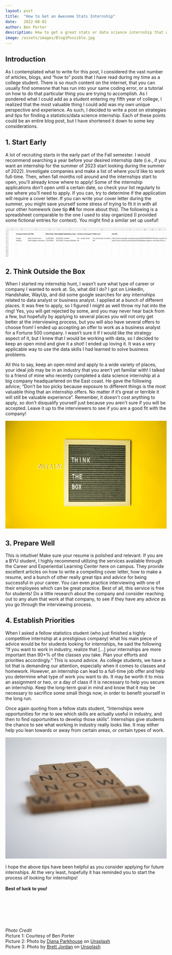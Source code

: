 ```yaml
---
layout: post
title:  "How to Get an Awesome Stats Internship"
date:   2022-08-02
author: Ben Porter
description: How to get a great stats or data science internship that will set you up for success after graduation
image: /assets/images/Blog1Possible.jpg
---
```


## Introduction
As I contemplated what to write for this post, I considered the vast number of articles, blogs, and “how to” posts that I have read during my time as a college student. There is so much content on the internet, that you can usually find someone that has run into your same coding error, or a tutorial on how to do that particular thing you are trying to accomplish. As I pondered what I could add as a student entering my fifth year of college, I realized that the most valuable thing I could add was my own unique perspective and experience. As such, I decided to write a post on strategies and tips for finding a statistics/data science internship. Each of these points could be an entire blog post, but I have shortened it down to some key considerations. 

## 1.	Start Early
A lot of recruiting starts in the early part of the Fall semester. I would recommend searching a year before your desired internship date (i.e., if you want an internship for the summer of 2023 start looking during the summer of 2022). Investigate companies and make a list of where you’d like to work full-time. Then, when fall months roll around and the internships start to open, you’ll already know where to apply! Some of the internship applications don’t open until a certain date, so check your list regularly to see where you’ll need to apply.
If you can, try to determine if the application will require a cover letter. If you can write your cover letter during the summer, you might save yourself some stress of trying to fit it in with all your other homework (see tip **#4** for more about this). The following is a spreadsheet comparable to the one I used to stay organized (I provided some fictional entries for context). You might find a similar set up useful! 

![Excel Screenshot](https://raw.githubusercontent.com/BenP33/stat386-projects/main/assets/images/Blog1ExcelScreenshot.png)

## 2.	Think Outside the Box
When I started my internship hunt, I wasn’t sure what type of career or company I wanted to work at. So, what did I do? I got on LinkedIn, Handshake, WayUp, and did some google searches for any internships related to data analyst or business analyst. I applied at a bunch of different places. It was free to apply, so I figured I might as well throw my hat into the ring! Yes, you will get rejected by some, and you may never hear back from a few, but hopefully by applying to several places you will not only get better at the interviewing process, but you will also have several offers to choose from! I ended up accepting an offer to work as a business analyst for a Fortune 500 company. I wasn’t sure it if I would like the strategy aspect of it, but I knew that I would be working with data, so I decided to keep an open mind and give it a shot! I ended up loving it. It was a very applicable way to use the data skills I had learned to solve business problems. 

All this to say, keep an open mind and apply to a wide variety of places, your ideal job may be in an industry that you aren’t yet familiar with!  I talked to a friend of mine who recently completed a data science internship at a big company headquartered on the East coast. He gave the following advice; “Don’t be too picky because exposure to different things is the most valuable thing that an internship offers. No matter if it’s great or terrible it will still be valuable experience”. Remember, it doesn't cost anything to apply, so don't disqualify yourself just because you aren't sure if you will be accepted. Leave it up to the interviewers to see if you are a good fit with the company!

![Think Outside the Box Picture](https://raw.githubusercontent.com/BenP33/stat386-projects/main/assets/images/Blog1Box.jpg)

## 3.	Prepare Well
This is intuitive! Make sure your resume is polished and relevant. If you are a BYU student, I highly recommend utilizing the services available through the Career and Experiential Learning Center here on campus. They provide excellent articles on how to write a compelling cover letter, how to make a resume, and a bunch of other really great tips and advice for being successful in your career. You can even practice interviewing with one of their employees which can be great practice. Best of all, this service is free for students! Do a little research about the company and consider reaching out to any alum that work at that company, to see if they have any advice as you go through the interviewing process.

## 4.	Establish Priorities
When I asked a fellow statistics student (who just finished a highly competitive internship at a prestigious company) what his main piece of advice would be for students looking for internships, he said the following “If you want to work in industry, realize that […] your internships are more important than 90+% of the classes you take. Plan your efforts and priorities accordingly.” This is sound advice. As college students, we have a lot that is demanding our attention, especially when it comes to classes and homework. However, an internship can lead to a full-time job offer and help you determine what type of work you want to do. It may be worth it to miss an assignment or two, or a day of class if it is necessary to help you secure an internship. Keep the long-term goal in mind and know that it may be necessary to sacrifice some small things now, in order to benefit yourself in the long run. 

Once again quoting from a fellow stats student, “Internships were opportunities for me to see which skills are actually useful in industry, and then to find opportunities to develop those skills”. Internships give students the chance to see what working in industry really looks like. It may either help you lean towards or away from certain areas, or certain types of work. 

![If Not Now When?](https://raw.githubusercontent.com/BenP33/stat386-projects/main/assets/images/Blog1IfNotNow.jpg)

I hope the above tips have been helpful as you consider applying for future internships. At the very least, hopefully it has reminded you to start the process of looking for internships! 
<br>
<br>
**Best of luck to you!**

<br>
<br>
<br>
<br>
<br>

*Photo Credit* <br>
Picture 1: Courtesy of Ben Porter <br>
Picture 2: Photo by <a href="https://unsplash.com/@ditakesphotos?utm_source=unsplash&utm_medium=referral&utm_content=creditCopyText">Diana Parkhouse</a> on <a href="https://unsplash.com/s/photos/outside-the-box?utm_source=unsplash&utm_medium=referral&utm_content=creditCopyText">Unsplash</a> <br>
Picture 3: Photo by <a href="https://unsplash.com/@brett_jordan?utm_source=unsplash&utm_medium=referral&utm_content=creditCopyText">Brett Jordan</a> on <a href="https://unsplash.com/s/photos/to-do-list?utm_source=unsplash&utm_medium=referral&utm_content=creditCopyText">Unsplash</a> <br>
<br>
